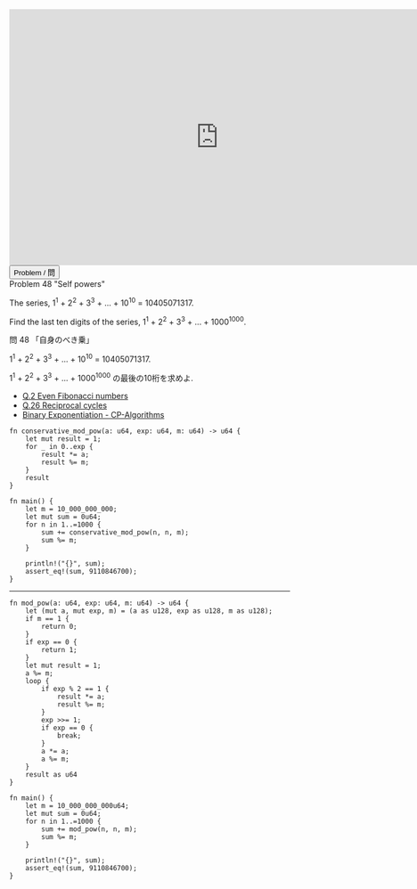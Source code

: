 <html><iframe src="https://docs.google.com/presentation/d/e/2PACX-1vQbWsPc8c8lR0_N7F3BD1GWuxXxXZJnlrL0N4-WTxGG_L5vPCw99cQHOnwyclEvs6e7T7XvPDIei0ES/embed?start=false&loop=false&delayms=60000" frameborder="0" width="750" height="460" allowfullscreen="true" mozallowfullscreen="true" webkitallowfullscreen="true"></iframe></html>

<html>
<button class="accordion" onclick="toggle('the-accordion');">Problem / 問</button>
<div id="the-accordion" class="panel w3-hide">
Problem 48 "Self powers"


<p>The series, 1<sup>1</sup> + 2<sup>2</sup> + 3<sup>3</sup> + ... + 10<sup>10</sup> = 10405071317.</p>
<p>Find the last ten digits of the series, 1<sup>1</sup> + 2<sup>2</sup> + 3<sup>3</sup> + ... + 1000<sup>1000</sup>.</p>


問 48 「自身のべき乗」


1<sup>1</sup> + 2<sup>2</sup> + 3<sup>3</sup> + ... + 10<sup>10</sup> = 10405071317.


1<sup>1</sup> + 2<sup>2</sup> + 3<sup>3</sup> + ... + 1000<sup>1000</sup> の最後の10桁を求めよ.


</div>
</html>


- [Q.2 Even Fibonacci numbers](./e2.md)
- [Q.26 Reciprocal cycles](./e26.md)
- [Binary Exponentiation - CP-Algorithms](https://cp-algorithms.com/algebra/binary-exp.html#toc-tgt-3)

```rust,editable
fn conservative_mod_pow(a: u64, exp: u64, m: u64) -> u64 {
    let mut result = 1;
    for _ in 0..exp {
        result *= a;
        result %= m;
    }
    result
}

fn main() {
    let m = 10_000_000_000;
    let mut sum = 0u64;
    for n in 1..=1000 {
        sum += conservative_mod_pow(n, n, m);
        sum %= m;
    }

    println!("{}", sum);
    assert_eq!(sum, 9110846700);
}
```
---
```rust,editable
fn mod_pow(a: u64, exp: u64, m: u64) -> u64 {
    let (mut a, mut exp, m) = (a as u128, exp as u128, m as u128);
    if m == 1 {
        return 0;
    }
    if exp == 0 {
        return 1;
    }
    let mut result = 1;
    a %= m;
    loop {
        if exp % 2 == 1 {
            result *= a;
            result %= m;
        }
        exp >>= 1;
        if exp == 0 {
            break;
        }
        a *= a;
        a %= m;
    }
    result as u64
}

fn main() {
    let m = 10_000_000_000u64;
    let mut sum = 0u64;
    for n in 1..=1000 {
        sum += mod_pow(n, n, m);
        sum %= m;
    }

    println!("{}", sum);
    assert_eq!(sum, 9110846700);
}
```
